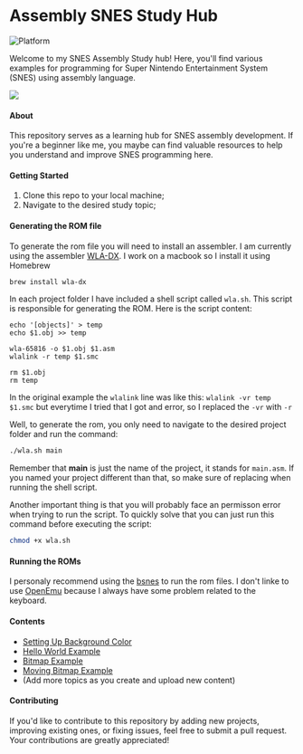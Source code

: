 # Assembly SNES Study Hub

![Platform][Platform] 

Welcome to my SNES Assembly Study hub! Here, you'll find various examples for programming for Super Nintendo Entertainment System (SNES) using assembly language.

<img src = https://proxy.olhardigital.com.br/wp-content/uploads/2023/10/imagem_2023-10-24_124051098.png>

#### About
This repository serves as a learning hub for SNES assembly development. If you're a beginner like me, you maybe can find valuable resources to help you understand and improve SNES programming here.

#### Getting Started
1. Clone this repo to your local machine;
2. Navigate to the desired study topic;

#### Generating the ROM file
To generate the rom file you will need to install an assembler.
I am currently using the assembler [WLA-DX]('https://github.com/vhelin/wla-dx'). I work on a macbook so I install it using Homebrew

``` bash
brew install wla-dx
```

In each project folder I have included a shell script called `wla.sh`. This script is responsible for generating the ROM. Here is the script content:

``` shell
echo '[objects]' > temp
echo $1.obj >> temp

wla-65816 -o $1.obj $1.asm
wlalink -r temp $1.smc

rm $1.obj
rm temp
```

In the original example the `wlalink` line was like this: `wlalink -vr temp $1.smc` but everytime I tried that I got and error, so I replaced the `-vr` with `-r`

Well, to generate the rom, you only need to navigate to the desired project folder and run the command:

``` bash
./wla.sh main
```

Remember that **main**  is just the name of the project, it stands for `main.asm`. If you named your project different than that, so make sure of replacing when running the shell script.

Another important thing is that you will probably face an permisson error when trying to run the script. To quickly solve that you can just run this command before executing the script:

``` bash
chmod +x wla.sh
```

#### Running the ROMs
I personaly recommend using the [bsnes]('https://bsnes.org') to run the rom files.
I don't linke to use [OpenEmu]('https://openemu.org') because I always have some problem related to the keyboard.

#### Contents

* [Setting Up Background Color]('https://github.com/maganharenan/SNES/tree/main/background-color')
* [Hello World Example]('https://github.com/maganharenan/SNES/tree/main/hello-world')
* [Bitmap Example]('https://github.com/maganharenan/SNES/tree/main/bitmap')
* [Moving Bitmap Example]('https://github.com/maganharenan/SNES/tree/main/moving-bitmap')
* (Add more topics as you create and upload new content)

#### Contributing
If you'd like to contribute to this repository by adding new projects, improving existing ones, or fixing issues, feel free to submit a pull request. Your contributions are greatly appreciated!

[Platform]: https://img.shields.io/badge/platform%20-%20snes%20-%20lightblue